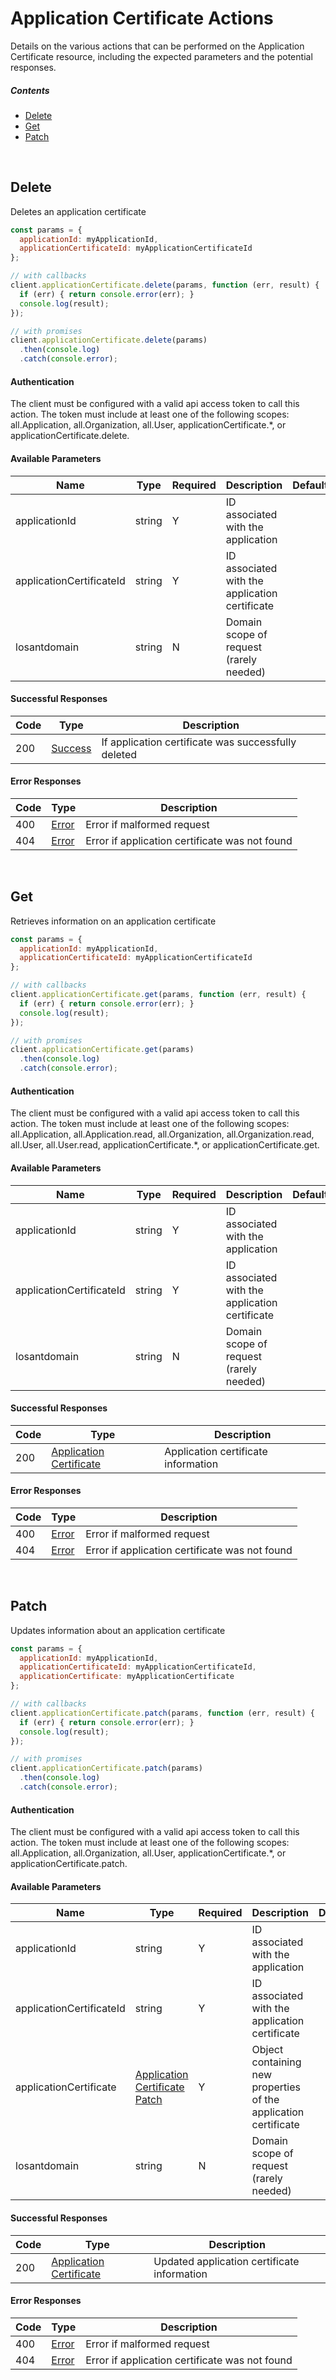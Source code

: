 # Application Certificate Actions

Details on the various actions that can be performed on the
Application Certificate resource, including the expected
parameters and the potential responses.

##### Contents

*   [Delete](#delete)
*   [Get](#get)
*   [Patch](#patch)

<br/>

## Delete

Deletes an application certificate

```javascript
const params = {
  applicationId: myApplicationId,
  applicationCertificateId: myApplicationCertificateId
};

// with callbacks
client.applicationCertificate.delete(params, function (err, result) {
  if (err) { return console.error(err); }
  console.log(result);
});

// with promises
client.applicationCertificate.delete(params)
  .then(console.log)
  .catch(console.error);
```

#### Authentication
The client must be configured with a valid api access token to call this
action. The token must include at least one of the following scopes:
all.Application, all.Organization, all.User, applicationCertificate.*, or applicationCertificate.delete.

#### Available Parameters

| Name | Type | Required | Description | Default | Example |
| ---- | ---- | -------- | ----------- | ------- | ------- |
| applicationId | string | Y | ID associated with the application |  | 575ec8687ae143cd83dc4a97 |
| applicationCertificateId | string | Y | ID associated with the application certificate |  | 575ec76c7ae143cd83dc4a96 |
| losantdomain | string | N | Domain scope of request (rarely needed) |  | example.com |

#### Successful Responses

| Code | Type | Description |
| ---- | ---- | ----------- |
| 200 | [Success](../lib/schemas/success.json) | If application certificate was successfully deleted |

#### Error Responses

| Code | Type | Description |
| ---- | ---- | ----------- |
| 400 | [Error](../lib/schemas/error.json) | Error if malformed request |
| 404 | [Error](../lib/schemas/error.json) | Error if application certificate was not found |

<br/>

## Get

Retrieves information on an application certificate

```javascript
const params = {
  applicationId: myApplicationId,
  applicationCertificateId: myApplicationCertificateId
};

// with callbacks
client.applicationCertificate.get(params, function (err, result) {
  if (err) { return console.error(err); }
  console.log(result);
});

// with promises
client.applicationCertificate.get(params)
  .then(console.log)
  .catch(console.error);
```

#### Authentication
The client must be configured with a valid api access token to call this
action. The token must include at least one of the following scopes:
all.Application, all.Application.read, all.Organization, all.Organization.read, all.User, all.User.read, applicationCertificate.*, or applicationCertificate.get.

#### Available Parameters

| Name | Type | Required | Description | Default | Example |
| ---- | ---- | -------- | ----------- | ------- | ------- |
| applicationId | string | Y | ID associated with the application |  | 575ec8687ae143cd83dc4a97 |
| applicationCertificateId | string | Y | ID associated with the application certificate |  | 575ec76c7ae143cd83dc4a96 |
| losantdomain | string | N | Domain scope of request (rarely needed) |  | example.com |

#### Successful Responses

| Code | Type | Description |
| ---- | ---- | ----------- |
| 200 | [Application Certificate](../lib/schemas/applicationCertificate.json) | Application certificate information |

#### Error Responses

| Code | Type | Description |
| ---- | ---- | ----------- |
| 400 | [Error](../lib/schemas/error.json) | Error if malformed request |
| 404 | [Error](../lib/schemas/error.json) | Error if application certificate was not found |

<br/>

## Patch

Updates information about an application certificate

```javascript
const params = {
  applicationId: myApplicationId,
  applicationCertificateId: myApplicationCertificateId,
  applicationCertificate: myApplicationCertificate
};

// with callbacks
client.applicationCertificate.patch(params, function (err, result) {
  if (err) { return console.error(err); }
  console.log(result);
});

// with promises
client.applicationCertificate.patch(params)
  .then(console.log)
  .catch(console.error);
```

#### Authentication
The client must be configured with a valid api access token to call this
action. The token must include at least one of the following scopes:
all.Application, all.Organization, all.User, applicationCertificate.*, or applicationCertificate.patch.

#### Available Parameters

| Name | Type | Required | Description | Default | Example |
| ---- | ---- | -------- | ----------- | ------- | ------- |
| applicationId | string | Y | ID associated with the application |  | 575ec8687ae143cd83dc4a97 |
| applicationCertificateId | string | Y | ID associated with the application certificate |  | 575ec76c7ae143cd83dc4a96 |
| applicationCertificate | [Application Certificate Patch](../lib/schemas/applicationCertificatePatch.json) | Y | Object containing new properties of the application certificate |  | [Application Certificate Patch Example](_schemas.md#application-certificate-patch-example) |
| losantdomain | string | N | Domain scope of request (rarely needed) |  | example.com |

#### Successful Responses

| Code | Type | Description |
| ---- | ---- | ----------- |
| 200 | [Application Certificate](../lib/schemas/applicationCertificate.json) | Updated application certificate information |

#### Error Responses

| Code | Type | Description |
| ---- | ---- | ----------- |
| 400 | [Error](../lib/schemas/error.json) | Error if malformed request |
| 404 | [Error](../lib/schemas/error.json) | Error if application certificate was not found |
